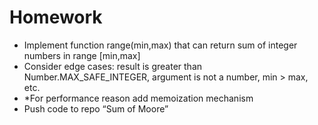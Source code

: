 # Homework
* Implement function range(min,max) that can return sum of integer numbers in range [min,max]
* Consider edge cases: result is greater than Number.MAX_SAFE_INTEGER, argument is not a number, min > max, etc.
* *For performance reason add memoization mechanism
* Push code to repo “Sum of Moore”
